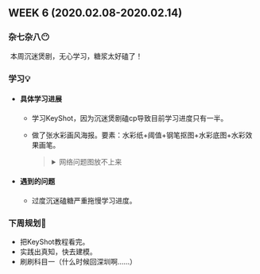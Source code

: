 WEEK 6 (2020.02.08-2020.02.14)
----------------------------

### 杂七杂八😶

​	本周沉迷煲剧，无心学习，糖浆太好磕了！

### 学习💡

+ #### 具体学习进展

  + 学习KeyShot，因为沉迷煲剧磕cp导致目前学习进度只有一半。

  + 做了张水彩画风海报。要素：水彩纸+阈值+钢笔抠图+水彩底图+水彩效果画笔。

     > <details><summary>网络问题图放不上来</summary><p><p align="center"></p><img src="" alt="水彩(看不见的话移步Bin/Weekly Report/img)" width="300"/></details>

+ #### 遇到的问题

  + 过度沉迷磕糖严重拖慢学习进度。

### 下周规划👻

+ 把KeyShot教程看完。
+ 实践出真知，快去建模。
+ 刷刷科目一（什么时候回深圳啊……）

